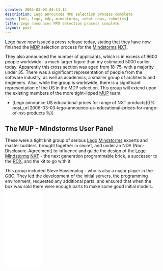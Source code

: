 ```yaml
---
created: 2006-03-03 08:13:15
description: Lego announces MPD selection process complete
tags: [nxt, lego, mdp, mindstorms, robot news, robotics]
title: Lego announces MPD selection process complete
layout: post
---
```

[Lego](/wiki/lego.html) have now issued a press release today, stating that they have now finished the
[MDP](/wiki/mdp.html "The Mindstorms Developer Panel") selection process for the [Mindstorms](/wiki/mindstorms.html "A Robotic construction toy system from Lego") [NXT](/wiki/nxt.html "Legos NeXT generation robotics kit").

They also announced the number of applicants, which is in excess of 9600 people worldwide- a much larger figure than my estimated 5000 earlier today. Apparently this cross section was aged from 18-75, with a majority under 35. There was a significant representation of people from the software industry, as well as academics, a smaller group of architects and engineers. Also, while the group is worldwide, there is a significant representation of the US in the MDP selection. This group will extend upon the existing members of the more tight-lipped [MUP](/wiki/mup.html "Mindstorms User Panel") team.

- [Lego announce US educational prices for range of NXT products]({% post_url 2006-03-03-lego-announce-us-educational-prices-for-range-of-nxt-products %})

## The MUP - Mindstorms User Panel

These were a tight knit group of serious [Lego](/wiki/lego.html "The best known construction toy") [Mindstorms](/wiki/mindstorms.html "A Robotic construction toy system from Lego") experts and master builders, brought together in secret, and under an NDA (Non-Disclosure-Agreement) to influence and guide the design of the [Lego](/wiki/lego.html "The best known construction toy") [Mindstorms](/wiki/mindstorms.html "A Robotic construction toy system from Lego") [NXT](/wiki/nxt.html "Legos NeXT generation robotics kit") - the next generation programmable brick, a successor to the [RCX](/wiki/rcx.html "The Lego Robot Command Explorer"), and the kit to go with it.

This group included Steve Hassenplug - who is also a major player in the [GBC](/wiki/gbc.html "Great Ball Contraption"). They led the development of the initial servers, the programming environment, requested any additional parts, and ensured that when the box was sold there were enough parts to make some good initial models.

<iframe style="width:120px;height:240px;" marginwidth="0" marginheight="0" scrolling="no" frameborder="0" src="//ws-eu.amazon-adsystem.com/widgets/q?ServiceVersion=20070822&OneJS=1&Operation=GetAdHtml&MarketPlace=GB&source=ss&ref=as_ss_li_til&ad_type=product_link&tracking_id=orionrobots-21&language=en_GB&marketplace=amazon&region=GB&placement=B082WD5YV9&asins=B082WD5YV9&linkId=75cbb40f8dd28c5b84d540cdd12f14a3&show_border=true&link_opens_in_new_window=true"></iframe>
